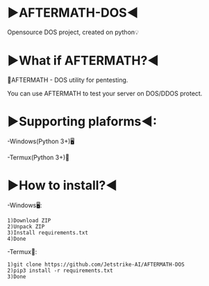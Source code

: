 # ▶AFTERMATH-DOS◀

Opensource DOS project, created on python💡

▶What if AFTERMATH?◀
=

💽AFTERMATH - DOS utility for pentesting.

You can use AFTERMATH to test your server on DOS/DDOS protect.

▶Supporting plaforms◀:
=
-Windows(Python 3+)🖥️

-Termux(Python 3+)📱

▶How to install?◀
=
-Windows🖥️:

    1)Download ZIP
    2)Unpack ZIP
    3)Install requirements.txt
    4)Done

-Termux📱:
    
    1)git clone https://github.com/Jetstrike-AI/AFTERMATH-DOS
    2)pip3 install -r requirements.txt
    3)Done
